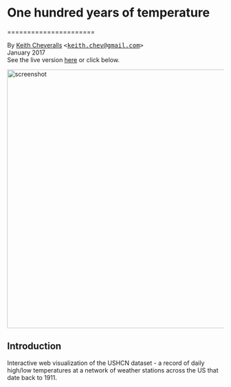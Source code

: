 # One hundred years of temperature
======================

By [Keith Cheveralls](http://kchev.org/) <tt>&lt;[keith.chev@gmail.com](mailto:keith.chev@gmail.com)&gt;</tt><br>
January 2017<br>
See the live version [here](http://kchev.org/temps) or click below. 

<a href="http://kchev.org/temps">
<img width="600px" src="http://kchev.org/temps/img/screenshot.jpg" alt="screenshot">
</a>

## Introduction

Interactive web visualization of the USHCN dataset - a record of daily high/low temperatures
at a network of weather stations across the US that date back to 1911. 

